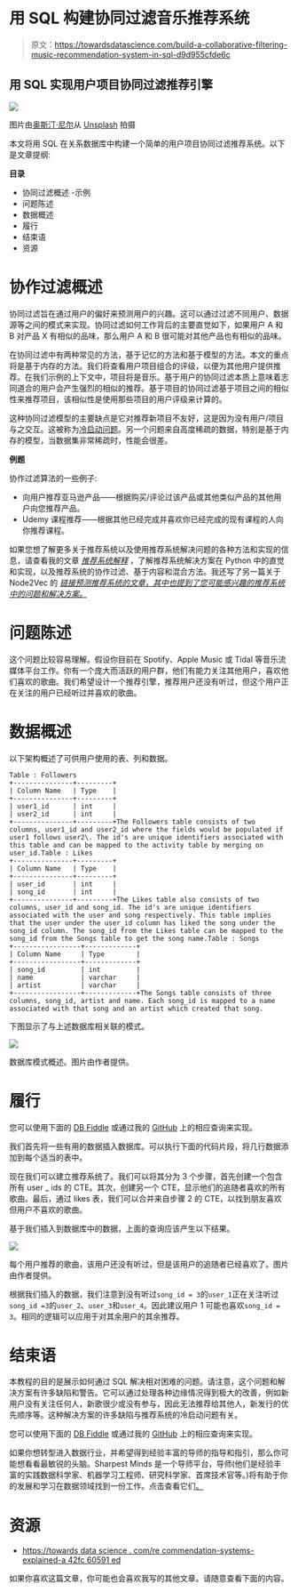 # 用 SQL 构建协同过滤音乐推荐系统

> 原文：<https://towardsdatascience.com/build-a-collaborative-filtering-music-recommendation-system-in-sql-d9d955cfde6c>

## 用 SQL 实现用户项目协同过滤推荐引擎

![](img/1a1c69492d30975e4682878aca73439f.png)

图片由[奥斯汀·尼尔](https://unsplash.com/@arstyy)从 [Unsplash](https://unsplash.com/photos/hgO1wFPXl3I) 拍摄

本文将用 SQL 在关系数据库中构建一个简单的用户项目协同过滤推荐系统。以下是文章提纲:

**目录**

*   协同过滤概述
    -示例
*   问题陈述
*   数据概述
*   履行
*   结束语
*   资源

# 协作过滤概述

协同过滤旨在通过用户的偏好来预测用户的兴趣。这可以通过过滤不同用户、数据源等之间的模式来实现。协同过滤如何工作背后的主要直觉如下，如果用户 A 和 B 对产品 X 有相似的品味，那么用户 A 和 B 很可能对其他产品也有相似的品味。

在协同过滤中有两种常见的方法，基于记忆的方法和基于模型的方法。本文的重点将是基于内存的方法。我们将查看用户项目组合的评级，以便为其他用户提供推荐。在我们示例的上下文中，项目将是音乐。基于用户的协同过滤本质上意味着志同道合的用户会产生强烈的相似的推荐。基于项目的协同过滤基于项目之间的相似性来推荐项目，该相似性是使用那些项目的用户评级来计算的。

这种协同过滤模型的主要缺点是它对推荐新项目不友好，这是因为没有用户/项目与之交互。这被称为[冷启动问题](https://en.wikipedia.org/wiki/Cold_start_(recommender_systems))。另一个问题来自高度稀疏的数据，特别是基于内存的模型，当数据集非常稀疏时，性能会很差。

**例题**

协作过滤算法的一些例子:

*   向用户推荐亚马逊产品——根据购买/评论过该产品或其他类似产品的其他用户向您推荐产品。
*   Udemy 课程推荐——根据其他已经完成并喜欢你已经完成的现有课程的人向你推荐课程。

如果您想了解更多关于推荐系统以及使用推荐系统解决问题的各种方法和实现的信息，请查看我的文章 [*推荐系统解释*](/recommendation-systems-explained-a42fc60591ed#:~:text=Loosely%20defined%2C%20a%20recommender%20system,Amazon%2C%20Reddit%2C%20Netflix%20etc.) ，了解推荐系统解决方案在 Python 中的直觉和实现，以及推荐系统的协作过滤、基于内容和混合方法。我还写了另一篇关于 Node2Vec 的 [*链接预测推荐系统的文章，其中也提到了您可能感兴趣的推荐系统中的问题和解决方案。*](/link-prediction-recommendation-engines-with-node2vec-c97c429351a8)

# 问题陈述

这个问题比较容易理解。假设你目前在 Spotify、Apple Music 或 Tidal 等音乐流媒体平台工作。你有一个庞大而活跃的用户群，他们有能力关注其他用户，喜欢他们喜欢的歌曲。我们希望设计一个推荐引擎，推荐用户还没有听过，但这个用户正在关注的用户已经听过并喜欢的歌曲。

# 数据概述

以下架构概述了可供用户使用的表、列和数据。

```
Table : Followers
+---------------+---------+
| Column Name   | Type    |
+---------------+---------+
| user1_id      | int     |
| user2_id      | int     |
+---------------+---------+The Followers table consists of two columns, user1_id and user2_id where the fields would be populated if user1 follows user2\. The id's are unique identifiers associated with this table and can be mapped to the activity table by merging on user_id.Table : Likes
+---------------+---------+
| Column Name   | Type    |
+---------------+---------+
| user_id       | int     |
| song_id       | int     |
+---------------+---------+The Likes table also consists of two columns, user_id and song_id. The id's are unique identifiers associated with the user and song respectively. This table implies that the user under the user_id column has liked the song under the song_id column. The song_id from the Likes table can be mapped to the song_id from the Songs table to get the song name.Table : Songs
+-----------------+-------------+
| Column Name     | Type        |
+-----------------+-------------+
| song_id         | int         |
| name            | varchar     |
| artist          | varchar     |
+-----------------+-------------+The Songs table consists of three columns, song_id, artist and name. Each song_id is mapped to a name associated with that song and an artist which created that song. 
```

下图显示了与上述数据库相关联的模式。

![](img/d0c1521138f041ef530cec4c0bdb2ca4.png)

数据库模式概述。图片由作者提供。

# 履行

您可以使用下面的 [DB Fiddle](https://dbfiddle.uk/?rdbms=postgres_9.5&fiddle=42837d39e721d6a0224b7d4944cf8a2c) 或通过我的 [GitHub](https://github.com/vatsal220/medium_articles/tree/main/music_sql_rec_sys) 上的相应查询来实现。

我们首先将一些有用的数据插入数据库。可以执行下面的代码片段，将几行数据添加到每个适当的表中。

现在我们可以建立推荐系统了。我们可以将其分为 3 个步骤，首先创建一个包含所有 user _ ids 的 CTE。其次，创建另一个 CTE，显示他们的追随者喜欢的所有歌曲。最后，通过 likes 表，我们可以合并来自步骤 2 的 CTE，以找到朋友喜欢但用户不喜欢的歌曲。

基于我们插入到数据库中的数据，上面的查询应该产生以下结果。

![](img/67198c3f81e4b01307425dae4a619986.png)

每个用户推荐的歌曲，该用户还没有听过，但是该用户的追随者已经喜欢了。图片由作者提供。

根据我们插入的数据，我们注意到没有听过`song_id = 3`的`user_1`正在关注听过`song_id =3`的`user_2`、`user_3`和`user_4`。因此建议用户 1 可能也喜欢`song_id = 3`。相同的逻辑可以应用于对其余用户的其余推荐。

# 结束语

本教程的目的是展示如何通过 SQL 解决相对困难的问题。请注意，这个问题和解决方案有许多缺陷和警告。它可以通过处理各种边缘情况得到极大的改善，例如新用户没有关注任何人，新歌很少或没有参与，因此无法推荐给其他人，新发行的优先顺序等。这种解决方案的许多缺陷与推荐系统的冷启动问题有关。

您可以使用下面的 [DB Fiddle](https://dbfiddle.uk/?rdbms=postgres_9.5&fiddle=42837d39e721d6a0224b7d4944cf8a2c) 或通过我的 [GitHub](https://github.com/vatsal220/medium_articles/tree/main/music_sql_rec_sys) 上的相应查询来实现。

如果你想转型进入数据行业，并希望得到经验丰富的导师的指导和指引，那么你可能想看看最敏锐的头脑。Sharpest Minds 是一个导师平台，导师(他们是经验丰富的实践数据科学家、机器学习工程师、研究科学家、首席技术官等。)将有助于你的发展和学习在数据领域找到一份工作。点击查看它们[。](https://www.sharpestminds.com/?r=vatsal-patal)

# 资源

*   [https://towards data science . com/re commendation-systems-explained-a 42fc 60591 ed](/recommendation-systems-explained-a42fc60591ed)

如果你喜欢这篇文章，你可能也会喜欢我写的其他文章。请随意查看下面的内容。

</recommendation-systems-explained-a42fc60591ed>  </active-learning-in-machine-learning-explained-777c42bd52fa>  </link-prediction-recommendation-engines-with-node2vec-c97c429351a8>  </louvains-algorithm-for-community-detection-in-python-95ff7f675306>  </text-similarity-w-levenshtein-distance-in-python-2f7478986e75>  </text-summarization-in-python-with-jaro-winkler-and-pagerank-72d693da94e8>  </word2vec-explained-49c52b4ccb71> 
